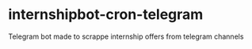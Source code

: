 # internshipbot-cron-telegram
Telegram bot made to scrappe internship offers from telegram channels
